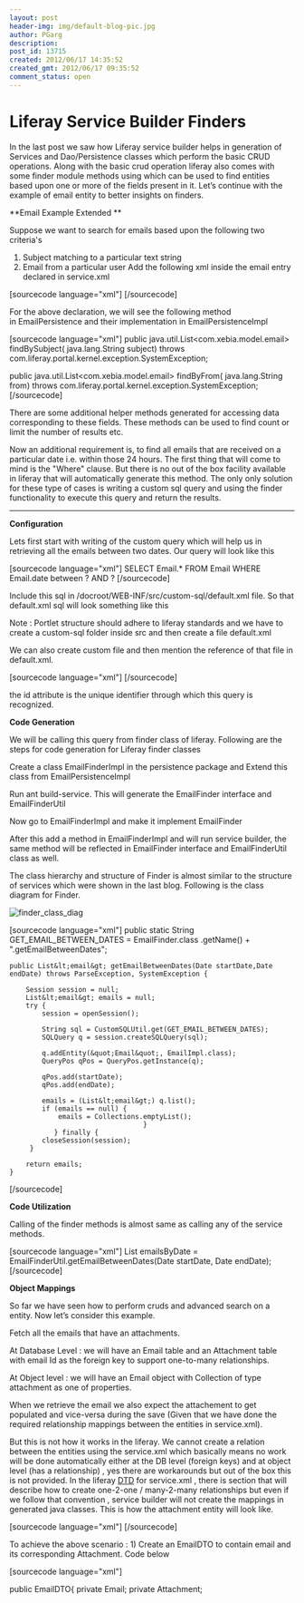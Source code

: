 ```yaml
---
layout: post
header-img: img/default-blog-pic.jpg
author: PGarg
description: 
post_id: 13715
created: 2012/06/17 14:35:52
created_gmt: 2012/06/17 09:35:52
comment_status: open
---
```


# Liferay Service Builder Finders

In the last post we saw how Liferay service builder helps in generation of Services and Dao/Persistence classes which perform the basic CRUD operations. Along with the basic crud operation liferay also comes with some finder module methods using which can be used to find entities based upon one or more of the fields present in it. Let’s continue with the example of email entity to better insights on finders.

**Email Example Extended **

Suppose we want to search for emails based upon the following two criteria's 

  1. Subject matching to a particular text string
  2. Email from a particular user
Add the following xml inside the email entry declared in service.xml

[sourcecode language="xml"] <!-- Finders --> <finder return-type="Collection" name="Subject"> <finder-column name="subject"></finder-column> </finder> <finder return-type="Collection" name="From"> <finder-column name="from"></finder-column> </finder> [/sourcecode]

For the above declaration, we will see the following method in EmailPersistence and their implementation in EmailPersistenceImpl

[sourcecode language="xml"] public java.util.List<com.xebia.model.email> findBySubject( java.lang.String subject) throws com.liferay.portal.kernel.exception.SystemException;

public java.util.List<com.xebia.model.email> findByFrom( java.lang.String from) throws com.liferay.portal.kernel.exception.SystemException; [/sourcecode]

There are some additional helper methods generated for accessing data corresponding to these fields. These methods can be used to find count or limit the number of results etc.

Now an additional requirement is, to find all emails that are received on a particular date i.e. within those 24 hours. The first thing that will come to mind is the "Where" clause. But there is no out of the box facility available in liferay that will automatically generate this method. The only only solution for these type of cases is writing a custom sql query and using the finder functionality to execute this query and return the results.

** **

**Configuration**

Lets first start with writing of the custom query which will help us in retrieving all the emails between two dates. Our query will look like this

[sourcecode language="xml"] SELECT Email.* FROM Email WHERE Email.date between ? AND ? [/sourcecode]

Include this sql in /docroot/WEB-INF/src/custom-sql/default.xml file. So that default.xml sql will look something like this

Note : Portlet structure should adhere to liferay standards and we have to create a custom-sql folder inside src and then create a file default.xml

We can also create custom file and then mention the reference of that file in default.xml.

[sourcecode language="xml"] <!--?xml version="1.0" encoding="UTF-8"?--> <custom-sql> <sql id="com.xebia.service.persistence.EmailFinder.getEmailBetweenDates"> <![CDATA[ SELECT Email.* FROM Email WHERE Email.date between ? AND ? ]]> </sql> </custom-sql> [/sourcecode]

the id attribute is the unique identifier through which this query is recognized.

**Code Generation**

We will be calling this query from finder class of liferay. Following are the steps for code generation for Liferay finder classes

Create a class EmailFinderImpl in the persistence package and Extend this class from EmailPersistenceImpl

Run ant build-service. This will generate the EmailFinder interface and EmailFinderUtil

Now go to EmailFinderImpl and make it implement EmailFinder

After this add a method in EmailFinderImpl and will run service builder, the same method will be reflected in EmailFinder interface and EmailFinderUtil class as well.

The class hierarchy and structure of Finder is almost similar to the structure of services which were shown in the last blog. Following is the class diagram for Finder.

![][1]

[sourcecode language="xml"] public static String GET_EMAIL_BETWEEN_DATES = EmailFinder.class .getName() + ".getEmailBetweenDates";
    
    
    public List&lt;email&gt; getEmailBetweenDates(Date startDate,Date endDate) throws ParseException, SystemException {
    
        Session session = null;
        List&lt;email&gt; emails = null;
        try {
            session = openSession();
    
            String sql = CustomSQLUtil.get(GET_EMAIL_BETWEEN_DATES);
            SQLQuery q = session.createSQLQuery(sql);
    
            q.addEntity(&quot;Email&quot;, EmailImpl.class);
            QueryPos qPos = QueryPos.getInstance(q);
    
            qPos.add(startDate);
            qPos.add(endDate);
    
            emails = (List&lt;email&gt;) q.list();
            if (emails == null) {
                emails = Collections.emptyList();
                                     }
               } finally {
            closeSession(session);
         }
    
        return emails;
    }
    

[/sourcecode]

**Code Utilization**

Calling of the finder methods is almost same as calling any of the service methods.

[sourcecode language="xml"] List<email> emailsByDate = EmailFinderUtil.getEmailBetweenDates(Date startDate, Date endDate); [/sourcecode]

**Object Mappings**

So far we have seen how to perform cruds and advanced search on a entity. Now let’s consider this example.

Fetch all the emails that have an attachments.

At Database Level : we will have an Email table and an Attachment table with email Id as the foreign key to support one-to-many relationships.

At Object level : we will have an Email object with Collection of type attachment as one of properties.

When we retrieve the email we also expect the attachement to get populated and vice-versa during the save (Given that we have done the required relationship mappings between the entities in service.xml).

But this is not how it works in the liferay. We cannot create a relation between the entities using the service.xml which basically means no work will be done automatically either at the DB level (foreign keys) and at object level (has a relationship) , yes there are workarounds but out of the box this is not provided. In the liferay [DTD][2] for service.xml , there is section that will describe how to create one-2-one / many-2-many relationships but even if we follow that convention , service builder will not create the mappings in generated java classes. This is how the attachment entity will look like.

[sourcecode language="xml"] <entity name="Attachment" local-service="true" remote-service="false" table="Email"> <column name="id" type="long" primary="true"> <column name="type" type="String"> <column name="emailId" type="long"> <column name="content" type="String"> <!-- Finders --> <finder name="id"> <finder-column name="to"></finder-column> </finder> <finder name="emailId" return-type="Collection"> <finder-column name="from"></finder-column> </finder> </column></column></column></column></entity> [/sourcecode]

To achieve the above scenario : 1) Create an EmailDTO to contain email and its corresponding Attachment. Code below

[sourcecode language="xml"]

public EmailDTO{ private Email; private Attachment;

   [1]: http://xebee.xebia.in/wp-content/uploads/2012/05/finder_class_diag.png (finder_class_diag)
   [2]: http://www.liferay.com/dtd/liferay-service-builder_5_2_0.dtd%20
